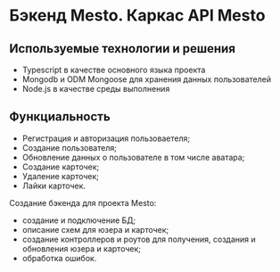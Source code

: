 # Бэкенд Mesto. Каркас API Mesto

## Используемые технологии и решения
- Typescript в качестве основного языка проекта
- Mongodb и ODM Mongoose для хранения данных пользователей
- Node.js в качестве среды выполнения

## Функциальность
- Регистрация и авторизация пользоваетеля; 
- Создание пользователя;
- Обновление данных о пользователе в том числе аватара;
- Создание карточек;
- Удаление карточек;
- Лайки карточек.

Создание бэкенда для проекта Mesto: 
- создание и подключение БД;
- описание схем для юзера и карточек;
- создание контроллеров и роутов для получения, создания и обновления юзера и карточек;
- обработка ошибок.
